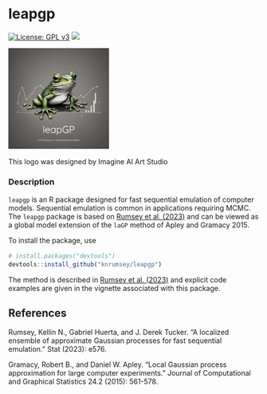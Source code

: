 leapgp
================

[![License: GPL
v3](https://img.shields.io/badge/License-GPLv3-blue.svg)](https://www.gnu.org/licenses/gpl-3.0)
[![](https://img.shields.io/badge/devel%20version-1.0.0-purple.svg)](https://github.com/knrumsey/leapgp)

<div class="figure">

<img src="inst/logos/LEAPGP.png" alt="This logo was designed by Imagine AI Art Studio" width="40%" />
<p class="caption">
This logo was designed by Imagine AI Art Studio
</p>

</div>

### Description

<!-- README.md is generated from README.Rmd. Please edit that file -->

`leapgp` is an R package designed for fast sequential emulation of
computer models. Sequential emulation is common in applications
requiring MCMC. The `leapgp` package is based on [Rumsey et
al. (2023)](https://onlinelibrary.wiley.com/doi/pdf/10.1002/sta4.576)
and can be viewed as a global model extension of the `laGP` method of
Apley and Gramacy 2015.

To install the package, use

``` r
# install.packages("devtools")
devtools::install_github("knrumsey/leapgp")
```

The method is described in [Rumsey et
al. (2023)](https://onlinelibrary.wiley.com/doi/pdf/10.1002/sta4.576)
and explicit code examples are given in the vignette associated with
this package.

## References

Rumsey, Kellin N., Gabriel Huerta, and J. Derek Tucker. “A localized
ensemble of approximate Gaussian processes for fast sequential
emulation.” Stat (2023): e576.

Gramacy, Robert B., and Daniel W. Apley. “Local Gaussian process
approximation for large computer experiments.” Journal of Computational
and Graphical Statistics 24.2 (2015): 561-578.
